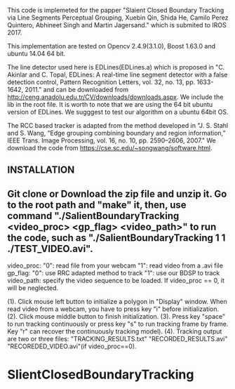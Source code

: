 This code is implemeted for the papper "Slaient Closed Boundary Tracking via Line Segments Perceptual Grouping, Xuebin Qin, Shida He, Camilo Perez Quintero, Abhineet Singh and Martin Jagersand." which is submited to IROS 2017.

This implementation are tested on Opencv 2.4.9(3.1.0), Boost 1.63.0 and ubuntu 14.04 64 bit.

The line detector used here is EDLines(EDLines.a) which is proposed in "C. Akinlar and C. Topal, EDLines: A real-time line segment detector with a false detection control, Pattern Recognition Letters, vol. 32, no. 13, pp. 1633-1642, 2011." and can be downloaded from http://ceng.anadolu.edu.tr/CV/downloads/downloads.aspx. We include the lib in the root file. It is worth to note that we are using the 64 bit ubuntu version of EDLines. We sugggest to test our algorithm on a ubuntu 64bit OS.

The RCC based tracker is adapted from the method developed in "J. S. Stahl and S. Wang, “Edge grouping combining boundary and region information,” IEEE Trans. Image Processing, vol. 16, no. 10, pp. 2590–2606, 2007." We download the code from https://cse.sc.edu/~songwang/software.html.

INSTALLATION
-------------------------------------------------
Git clone or Download the zip file and unzip it.
Go to the root path and "make" it,
then, use command "./SalientBoundaryTracking <video_proc> <gp_flag> <video_path>" to run the code, 
such as "./SalientBoundaryTracking 1 1 ./TEST_VIDEO.avi".
-------------------------------------------------
video_proc: 
            "0": read file from your webcam
            "1": read video from a .avi file
gp_flag: 
             "0": use RRC adapted method to track
             "1": use our BDSP to track
video_path: specify the video sequence to be loaded.
            If video_proc == 0, it will be neglected.

(1). Click mouse left button to initialize a
     polygon in "Display" window.
     When read video from a webcam,
     you have to press key "i" before
     initialization.
(2). Click mouse middle button to finish initialization.
(3). Press key "space" to run tracking continuously or
     press key "s" to run tracking frame by frame.
     Key "r" can recover the
     continuously tracking model).
(4). Tracking output are two or three files: 
     "TRACKING_RESULTS.txt"
     "RECORDED_RESULTS.avi"
     "RECOREDED_VIDEO.avi"(if video_proc==0).

# SlientClosedBoundaryTracking
